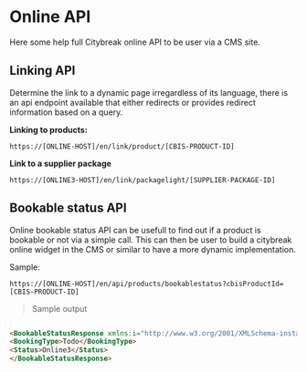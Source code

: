# Online API

Here some help full Citybreak online API to be user via a CMS site.

## Linking API

Determine the link to a dynamic page irregardless of its language, there is an api endpoint available that either redirects or provides redirect information based on a query.

**Linking to products:**

``
https://[ONLINE-HOST]/en/link/product/[CBIS-PRODUCT-ID]
``

**Link to a supplier package**

``
https://[ONLINE3-HOST]/en/link/packagelight/[SUPPLIER-PACKAGE-ID]
``

## Bookable status API

Online bookable status API  can be usefull to find out if a product is bookable or not via a simple call.
This can then be user to build a citybreak online widget in the CMS or similar to have a more dynamic implementation.

Sample: 

``
https://[ONLINE-HOST]/en/api/products/bookablestatus?cbisProductId=[CBIS-PRODUCT-ID]
``

> Sample output

```html

<BookableStatusResponse xmlns:i="http://www.w3.org/2001/XMLSchema-instance" xmlns="http://schemas.datacontract.org/2004/07/Citybreak.Online3.Web.ApiModels.Products">
<BookingType>Todo</BookingType>
<Status>Online3</Status>
</BookableStatusResponse>
```
